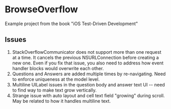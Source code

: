 BrowseOverflow
==============

Example project from the book "iOS Test-Driven Development"

Issues
-----------------

1. StackOverflowCommunicator does not support more than one request at a time. It cancels the previous NSURLConnection before creating a new one. Even if you fix that issue, you also need to address how event handler blocks would overwrite each other.
2. Questions and Answers are added multiple times by re-navigating. Need to enforce uniqueness at the model level.
3. Multiline UILabel issues in the question body and answer text UI -- need to find way to make text grow vertically.
4. Strange issue with auto layout and cell text field "growing" during scroll. May be related to how it handles multiline text.